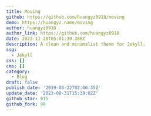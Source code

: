```yaml
---
title: Moving
github: https://github.com/huangyz0918/moving
demo: https://huangyz.name/moving
author: huangyz0918
author_link: https://github.com/huangyz0918
date: 2023-11-28T05:01:39.386Z
description: A clean and minimalist theme for Jekyll.
ssg:
  - Jekyll
css: []
cms: []
category:
  - Blog
draft: false
publish_date: '2019-08-22T02:00:35Z'
update_date: '2023-08-31T15:39:02Z'
github_star: 815
github_fork: 90
---
```

